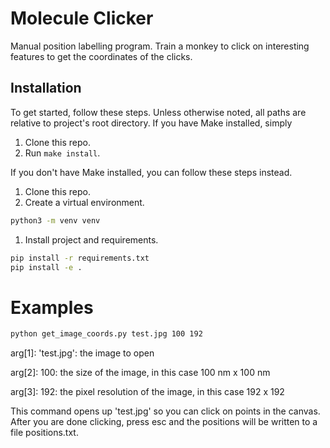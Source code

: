 # Molecule Clicker
Manual position labelling program. Train a monkey to click on interesting features to get the coordinates of the clicks.

## Installation
To get started, follow these steps. Unless otherwise noted, all paths are relative to project's root directory. If you have Make installed, simply

1. Clone this repo.
1. Run `make install`.

If you don't have Make installed, you can follow these steps instead.

1. Clone this repo.
1. Create a virtual environment.
```bash
python3 -m venv venv
```
1. Install project and requirements.
```bash
pip install -r requirements.txt
pip install -e .
```

# Examples
```bash
python get_image_coords.py test.jpg 100 192
```

arg[1]: 'test.jpg': the image to open

arg[2]: 100: the size of the image, in this case 100 nm x 100 nm

arg[3]: 192: the pixel resolution of the image, in this case 192 x 192

This command opens up 'test.jpg' so you can click on points in the canvas. After you are done clicking, press esc and the positions will be written to a file positions.txt.